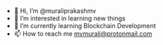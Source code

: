- 👋 Hi, I’m @muraliprakashmv
- 👀 I’m interested in learning new things
- 🌱 I’m currently learning Blockchain Development
- 📫 How to reach me mvmurali@protonmail.com

<!---
muraliprakashmv/muraliprakashmv is a ✨ special ✨ repository because its `README.md` (this file) appears on your GitHub profile.
You can click the Preview link to take a look at your changes.
--->
